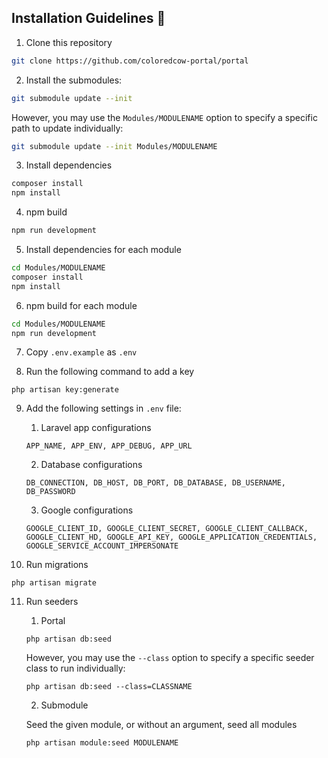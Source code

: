 ## Installation Guidelines :rocket:

1. Clone this repository
```sh
git clone https://github.com/coloredcow-portal/portal
```

2. Install the submodules:
```sh
git submodule update --init 
```
However, you may use the ```Modules/MODULENAME``` option to specify a specific path to update individually:

```sh
git submodule update --init Modules/MODULENAME
```

3. Install dependencies
```sh
composer install
npm install
```

4. npm build
```sh
npm run development
```

5. Install dependencies for each module
```sh
cd Modules/MODULENAME
composer install
npm install
```

6. npm build for each module
```sh
cd Modules/MODULENAME
npm run development
```  

7. Copy `.env.example` as `.env`

8. Run the following command to add a key
```
php artisan key:generate
```
9. Add the following settings in `.env` file:
    1. Laravel app configurations
    ```
    APP_NAME, APP_ENV, APP_DEBUG, APP_URL
    ```

    2. Database configurations
    ```
    DB_CONNECTION, DB_HOST, DB_PORT, DB_DATABASE, DB_USERNAME, DB_PASSWORD
    ```

    3. Google configurations
    ```
    GOOGLE_CLIENT_ID, GOOGLE_CLIENT_SECRET, GOOGLE_CLIENT_CALLBACK, GOOGLE_CLIENT_HD, GOOGLE_API_KEY, GOOGLE_APPLICATION_CREDENTIALS, GOOGLE_SERVICE_ACCOUNT_IMPERSONATE
    ```

10. Run migrations
```
php artisan migrate
```

11. Run seeders
    1. Portal
    ```
    php artisan db:seed
    ```
    However, you may use the ```--class``` option to specify a specific seeder class to run individually:
    ```
    php artisan db:seed --class=CLASSNAME
    ```
    2. Submodule

    Seed the given module, or without an argument, seed all modules
    ```
    php artisan module:seed MODULENAME
    ```